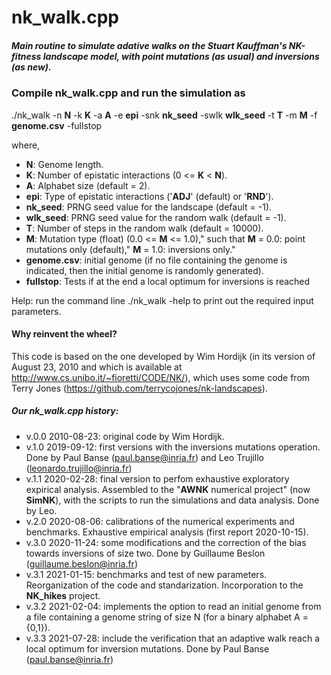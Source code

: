 # nk_walk.cpp 

 ##### Main routine to simulate adative walks on the Stuart Kauffman's NK-fitness landscape model, with point mutations (as usual) and inversions (as new).


### Compile nk_walk.cpp and run the simulation as 
 ./nk_walk  -n **N** -k **K** -a **A** -e **epi** -snk **nk_seed** -swlk **wlk_seed** -t **T** -m **M** -f  **genome.csv** -fullstop

where, 
- **N**: Genome length.
- **K**: Number of epistatic interactions (0 <= **K** < **N**).
- **A**: Alphabet size (default = 2).
- **epi**: Type of epistatic interactions ('**ADJ**' (default) or '**RND**').
- **nk_seed**: PRNG seed value for the landscape (default = -1).
- **wlk_seed**: PRNG seed value for the random walk (default = -1).
- **T**: Number of steps in the random walk (default = 10000).
- **M**: Mutation type (float) (0.0 <= **M** <= 1.0)," such that **M** = 0.0: point mutations only (default)," **M** = 1.0: inversions only."
- **genome.csv**: initial genome (if no file containing the genome is indicated, then the initial genome is randomly generated).  
- **fullstop**:    Tests if at the end a local optimum for inversions is reached

 Help: run the command line ./nk_walk -help  to print out the required 
 input parameters. 

 #### Why reinvent the wheel? 
 This code is based on the one developed by Wim Hordijk (in its version of 
 August 23, 2010 and which is available at http://www.cs.unibo.it/~fioretti/CODE/NK/), which uses some code from Terry Jones 
 (https://github.com/terrycojones/nk-landscapes).



 ##### Our nk_walk.cpp history:
 - v.0.0 2010-08-23: original code by Wim Hordijk.
 - v.1.0 2019-09-12: first versions with the inversions mutations operation.
                   Done by Paul Banse (paul.banse@inria.fr) and
                   Leo Trujillo (leonardo.trujillo@inria.fr)
- v.1.1 2020-02-28: final version to perfom exhaustive exploratory expirical 
                   analysis. Assembled to the "**AWNK** numerical project" (now **SimNK**), with
                   the scripts to run the simulations and data analysis.
                   Done by Leo.
- v.2.0 2020-08-06: calibrations of the numerical experiments and benchmarks. 
                   Exhaustive empirical analysis (first report 2020-10-15).
- v.3.0 2020-11-24: some modifications and the correction of the bias towards 
                   inversions of size two. Done by
                   Guillaume Beslon (guillaume.beslon@inria.fr)
- v.3.1 2021-01-15: benchmarks and test of new parameters. Reorganization
                   of the code and standarization. Incorporation to the **NK_hikes** project. 
- v.3.2 2021-02-04: implements the option to read an initial genome from a 
                   file containing a genome string of size N (for a binary 
                   alphabet A = {0,1}).
- v.3.3 2021-07-28: include the verification that an adaptive walk reach a 
                   local optimum for inversion mutations. Done by Paul Banse
                   (paul.banse@inria.fr)


